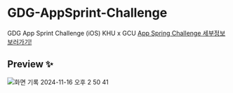 # GDG-AppSprint-Challenge
GDG App Sprint Challenge (iOS) KHU x GCU [App Spring Challenge 세부정보 보러가기!](https://possible-raft-360.notion.site/GDG-App-Sprint-Challenge-137aea0c293b8029adcbf8f265f8fc86?pvs=4)


## Preview ✨
![화면 기록 2024-11-16 오후 2 50 41](https://github.com/user-attachments/assets/ae1d3be8-9023-4f7c-8cd7-4894efff8f5d)
